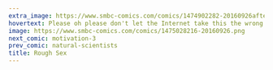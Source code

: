```yaml
---
extra_image: https://www.smbc-comics.com/comics/1474902282-20160926after.png
hovertext: Please oh please don't let the Internet take this the wrong way.
image: https://www.smbc-comics.com/comics/1475028216-20160926.png
next_comic: motivation-3
prev_comic: natural-scientists
title: Rough Sex
---
```


